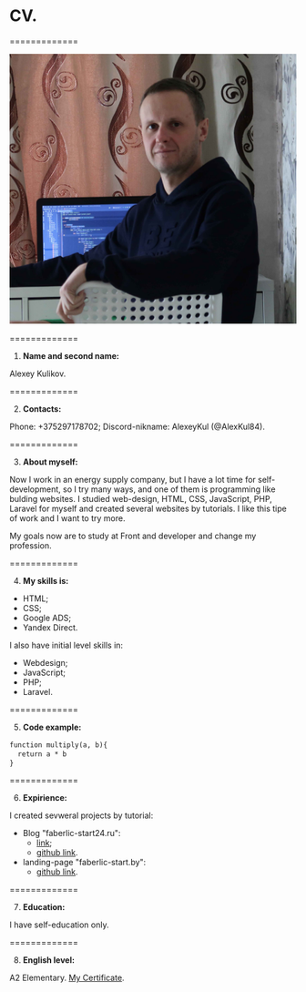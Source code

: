 # CV.

=============

![My Avatar](/img/avatar-mini.jpg "my photo")

=============

1. **Name and second name:**

Alexey Kulikov.

=============

2. **Contacts:**

Phone: +375297178702;
Discord-nikname: AlexeyKul (@AlexKul84).

=============

3. **About myself:**

Now I work in an energy supply company, but I have a lot time for self-development, so I try many ways, and one of them is programming like bulding websites. I studied web-design, HTML, CSS, JavaScript, PHP, Laravel for myself and created several websites by tutorials. I like this tipe of work and I want to try more.

My goals now are to study at Front and developer and change my profession.

=============

4. **My skills is:**
- HTML;
- CSS;
- Google ADS;
- Yandex Direct.

I also have initial level skills in:
- Webdesign;
- JavaScript;
- PHP;
- Laravel.

=============

5. **Code example:**

```
function multiply(a, b){
  return a * b
}
```

=============

6. **Expirience:**

I created sevweral projects by tutorial:
- Blog "faberlic-start24.ru": 
    - [link](https://faberlic-start24.ru/);
    - [github link](https://github.com/AlexKul84/faberlicstart24ru-laravel-v5.git).
- landing-page "faberlic-start.by":
    - [github link](https://github.com/AlexKul84/faberlicengine.git).

=============

7. **Education:**

I have self-education only.

=============

8. **English level:**

A2 Elementary. [My Certificate](https://www.efset.org/cert/8pv4Fo).